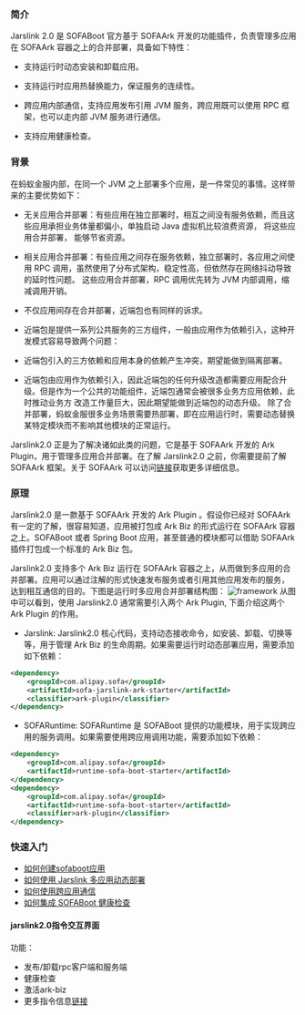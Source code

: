### 简介
Jarslink 2.0 是 SOFABoot 官方基于 SOFAArk 开发的功能插件，负责管理多应用在 SOFAArk 容器之上的合并部署，具备如下特性：
- 支持运行时动态安装和卸载应用。

- 支持运行时应用热替换能力，保证服务的连续性。

- 跨应用内部通信，支持应用发布引用 JVM 服务，跨应用既可以使用 RPC 框架，也可以走内部 JVM 服务进行通信。

- 支持应用健康检查。

### 背景
在蚂蚁金服内部，在同一个 JVM 之上部署多个应用，是一件常见的事情。这样带来的主要优势如下：
- 无关应用合并部署：有些应用在独立部署时，相互之间没有服务依赖，而且这些应用承担业务体量都偏小，单独启动 Java 虚拟机比较浪费资源， 将这些应用合并部署，
能够节省资源。

- 相关应用合并部署：有些应用之间存在服务依赖，独立部署时，各应用之间使用 RPC 调用，虽然使用了分布式架构，稳定性高，但依然存在网络抖动导致的延时性问题。
这些应用合并部署，RPC 调用优先转为 JVM 内部调用，缩减调用开销。

- 不仅应用间存在合并部署，近端包也有同样的诉求。

- 近端包是提供一系列公共服务的三方组件，一般由应用作为依赖引入，这种开发模式容易导致两个问题：

- 近端包引入的三方依赖和应用本身的依赖产生冲突，期望能做到隔离部署。

- 近端包由应用作为依赖引入，因此近端包的任何升级改造都需要应用配合升级。但是作为一个公共的功能组件，近端包通常会被很多业务方应用依赖，此时推动业务方
改造工作量巨大，因此期望能做到近端包的动态升级。
除了合并部署，蚂蚁金服很多业务场景需要热部署，即在应用运行时，需要动态替换某特定模块而不影响其他模块的正常运行。

Jarslink2.0 正是为了解决诸如此类的问题，它是基于 SOFAArk 开发的 Ark Plugin，用于管理多应用合并部署。在了解 Jarslink2.0 之前，你需要提前了解
 SOFAArk 框架。关于 SOFAArk 可以访问[链接](http://www.sofastack.tech/sofa-boot/docs/sofa-ark-readme)获取更多详细信息。

### 原理
Jarslink2.0 是一款基于 SOFAArk 开发的 Ark Plugin 。假设你已经对 SOFAArk 有一定的了解，很容易知道，应用被打包成 Ark Biz 的形式运行在 
SOFAArk 容器之上。SOFABoot 或者 Spring Boot 应用，甚至普通的模块都可以借助 SOFAArk 插件打包成一个标准的 Ark Biz 包。

Jarslink2.0 支持多个 Ark Biz 运行在 SOFAArk 容器之上，从而做到多应用的合并部署。应用可以通过注解的形式快速发布服务或者引用其他应用发布的服务，
达到相互通信的目的。下图是运行时多应用合并部署结构图：
![framework](https://raw.githubusercontent.com/alipay/sofa-jarslink/master/resource/jarslink-runtime.png)
从图中可以看到，使用 Jarslink2.0 通常需要引入两个 Ark Plugin, 下面介绍这两个 Ark Plugin 的作用。
- Jarslink: Jarslink2.0 核心代码，支持动态接收命令，如安装、卸载、切换等等，用于管理 Ark Biz 的生命周期。如果需要运行时动态部署应用，需要添加如下依赖：
````xml
<dependency>
    <groupId>com.alipay.sofa</groupId>
    <artifactId>sofa-jarslink-ark-starter</artifactId>
    <classifier>ark-plugin</classifier>
</dependency>
````

- SOFARuntime: SOFARuntime 是 SOFABoot 提供的功能模块，用于实现跨应用的服务调用。如果需要使用跨应用调用功能，需要添加如下依赖：
````xml
<dependency>
    <groupId>com.alipay.sofa</groupId>
    <artifactId>runtime-sofa-boot-starter</artifactId>
</dependency>
<dependency>
    <groupId>com.alipay.sofa</groupId>
    <artifactId>runtime-sofa-boot-starter</artifactId>
    <classifier>ark-plugin</classifier>
</dependency>
````

### 快速入门
- [如何创建sofaboot应用](http://www.sofastack.tech/sofa-boot/docs/sofa-jarslink-jarslink-app-demo)
- [如何使用 Jarslink 多应用动态部署](http://www.sofastack.tech/sofa-boot/docs/sofa-jarslink-jarslink-deploy-demo)
- [如何使用跨应用通信](http://www.sofastack.tech/sofa-boot/docs/sofa-jarslink-jarslink-invocation-demo)
- [如何集成 SOFABoot 健康检查](http://www.sofastack.tech/sofa-boot/docs/sofa-jarslink-jarslink-health-demo)

#### jarslink2.0指令交互界面
功能：
- 发布/卸载rpc客户端和服务端
- 健康检查
- 激活ark-biz 
- 更多指令信息[链接]((http://www.sofastack.tech/sofa-boot/docs/sofa-jarslink-jarslink-instruction))
    